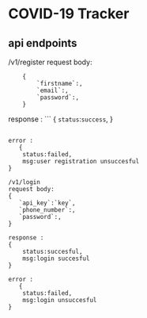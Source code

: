 # COVID-19 Tracker



## api endpoints
/v1/register
request body: 
```  
    {
        `firstname`:,
        `email`:,
        `password`:,
    }
```

response :
    ``` 
    {
        `status`:`success`,
    }
 ```

error :
    {
     status:failed,
     msg:user registration unsuccesful
 }

 /v1/login
request body: 
{
    `api_key`:`key`,
    `phone_number`:,
    `password`:,
}

response :
 {
     status:succesful,
     msg:login succesful
 }

error :
    {
     status:failed,
     msg:login unsuccesful
 }


